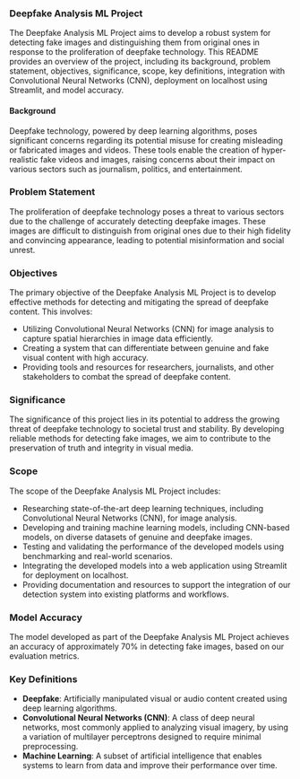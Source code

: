 ### Deepfake Analysis ML Project

The Deepfake Analysis ML Project aims to develop a robust system for detecting fake images and distinguishing them from original ones in response to the proliferation of deepfake technology. This README provides an overview of the project, including its background, problem statement, objectives, significance, scope, key definitions, integration with Convolutional Neural Networks (CNN), deployment on localhost using Streamlit, and model accuracy.

#### Background

Deepfake technology, powered by deep learning algorithms, poses significant concerns regarding its potential misuse for creating misleading or fabricated images and videos. These tools enable the creation of hyper-realistic fake videos and images, raising concerns about their impact on various sectors such as journalism, politics, and entertainment.

### Problem Statement

The proliferation of deepfake technology poses a threat to various sectors due to the challenge of accurately detecting deepfake images. These images are difficult to distinguish from original ones due to their high fidelity and convincing appearance, leading to potential misinformation and social unrest.

### Objectives

The primary objective of the Deepfake Analysis ML Project is to develop effective methods for detecting and mitigating the spread of deepfake content. This involves:

- Utilizing Convolutional Neural Networks (CNN) for image analysis to capture spatial hierarchies in image data efficiently.
- Creating a system that can differentiate between genuine and fake visual content with high accuracy.
- Providing tools and resources for researchers, journalists, and other stakeholders to combat the spread of deepfake content.

### Significance

The significance of this project lies in its potential to address the growing threat of deepfake technology to societal trust and stability. By developing reliable methods for detecting fake images, we aim to contribute to the preservation of truth and integrity in visual media.

### Scope

The scope of the Deepfake Analysis ML Project includes:

- Researching state-of-the-art deep learning techniques, including Convolutional Neural Networks (CNN), for image analysis.
- Developing and training machine learning models, including CNN-based models, on diverse datasets of genuine and deepfake images.
- Testing and validating the performance of the developed models using benchmarking and real-world scenarios.
- Integrating the developed models into a web application using Streamlit for deployment on localhost.
- Providing documentation and resources to support the integration of our detection system into existing platforms and workflows.

### Model Accuracy

The model developed as part of the Deepfake Analysis ML Project achieves an accuracy of approximately 70% in detecting fake images, based on our evaluation metrics.

### Key Definitions

- **Deepfake**: Artificially manipulated visual or audio content created using deep learning algorithms.
- **Convolutional Neural Networks (CNN)**: A class of deep neural networks, most commonly applied to analyzing visual imagery, by using a variation of multilayer perceptrons designed to require minimal preprocessing.
- **Machine Learning**: A subset of artificial intelligence that enables systems to learn from data and improve their performance over time.

